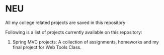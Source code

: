# NEU
All my college related projects are saved in this repository


Following is a list of projects currently available on this repository:

1. Spring MVC projects: A collection of assignments, homeworks and my final project for Web Tools Class.
